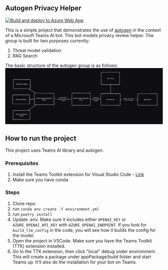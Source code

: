 ## Autogen Privacy Helper

[![Build and deploy to Azure Web App](https://github.com/heyitsaamir/autogen-privacy-helper/actions/workflows/main_bot6ea18a.yml/badge.svg)](https://github.com/heyitsaamir/autogen-privacy-helper/actions/workflows/main_bot6ea18a.yml)

This is a simple project that demonstrates the use of [autogen](https://github.com/microsoft/autogen) in the context of a Microsoft Teams AI bot.
This bot models privacy review helper. The group is built for two purposes currently:
1. Threat model validation
2. RAG Search

The basic structure of the autogen group is as follows:
![alt text](image.png)

## How to run the project
This project uses Teams AI library and autogen.

### Prerequisites
1. Install the Teams Toolkit extension for Visual Studio Code - [Link](https://learn.microsoft.com/en-us/microsoftteams/platform/toolkit/teams-toolkit-fundamentals)
2. Make sure you have conda

### Steps
1. Clone repo
2. run `conda env create -f environment.yml`
3. run `poetry install`
3. Update .env. Make sure it includes either `OPENAI_KEY` or `AZURE_OPENAI_API_KEY` with `AZURE_OPENAI_ENDPOINT`. If you look for `build_llm_config` in the code, you will see how it builds the config for the model.
3. Open the project in VSCode. Make sure you have the Teams Toolkit (TTK) extension installed.
5. Go to the TTK extension, then click "local" debug under environment. This will create a package under appPackage/build folder and start Teams up. It'll also do the installation for your bot on Teams.